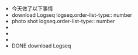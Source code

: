 - 今天做了以下事情
- download Logseq
  logseq.order-list-type:: number
- photo shot
  logseq.order-list-type:: number
-
-
-
- DONE  download Logseq